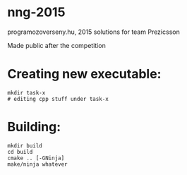 # nng-2015
programozoverseny.hu, 2015 solutions for team Prezicsson

Made public after the competition

# Creating new executable:
```
mkdir task-x
# editing cpp stuff under task-x
```

# Building:
```
mkdir build
cd build
cmake .. [-GNinja]
make/ninja whatever
```

